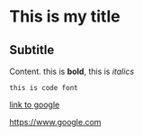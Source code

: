 # This is my title

## Subtitle

Content. this is **bold**, this is *italics*

`this is code font`

[link to google](https://www.google.com) 

<https://www.google.com>